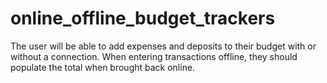 # online_offline_budget_trackers
The user will be able to add expenses and deposits to their budget with or without a connection. When entering transactions offline, they should populate the total when brought back online.
